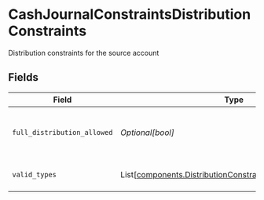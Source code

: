 # CashJournalConstraintsDistributionConstraints

Distribution constraints for the source account


## Fields

| Field                                                                                                                                  | Type                                                                                                                                   | Required                                                                                                                               | Description                                                                                                                            | Example                                                                                                                                |
| -------------------------------------------------------------------------------------------------------------------------------------- | -------------------------------------------------------------------------------------------------------------------------------------- | -------------------------------------------------------------------------------------------------------------------------------------- | -------------------------------------------------------------------------------------------------------------------------------------- | -------------------------------------------------------------------------------------------------------------------------------------- |
| `full_distribution_allowed`                                                                                                            | *Optional[bool]*                                                                                                                       | :heavy_minus_sign:                                                                                                                     | Whether a full distribution withdrawal is allowed                                                                                      | true                                                                                                                                   |
| `valid_types`                                                                                                                          | List[[components.DistributionConstraintsDistributionTypeInfo](../../models/components/distributionconstraintsdistributiontypeinfo.md)] | :heavy_minus_sign:                                                                                                                     | Valid distribution types                                                                                                               |                                                                                                                                        |